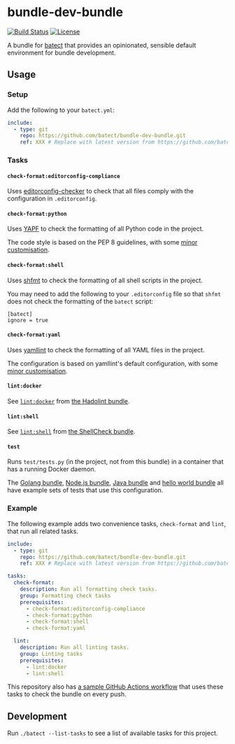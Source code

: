 # bundle-dev-bundle

[![Build Status](https://img.shields.io/github/workflow/status/batect/bundle-dev-bundle/Pipeline/master)](https://github.com/batect/bundle-dev-bundle/actions?query=workflow%3APipeline+branch%3Amaster)
[![License](https://img.shields.io/github/license/batect/bundle-dev-bundle.svg)](https://opensource.org/licenses/Apache-2.0)

A bundle for [batect](https://batect.dev) that provides an opinionated, sensible default environment for bundle development.

## Usage

### Setup

Add the following to your `batect.yml`:

```yaml
include:
  - type: git
    repo: https://github.com/batect/bundle-dev-bundle.git
    ref: XXX # Replace with latest version from https://github.com/batect/bundle-dev-bundle/releases
```

### Tasks

#### `check-format:editorconfig-compliance`

Uses [editorconfig-checker](https://github.com/editorconfig-checker/editorconfig-checker) to check that all files comply with the configuration in `.editorconfig`.

#### `check-format:python`

Uses [YAPF](https://github.com/google/yapf) to check the formatting of all Python code in the project.

The code style is based on the PEP 8 guidelines, with some [minor customisation](.batect/yapf/style.yapf).

#### `check-format:shell`

Uses [shfmt](https://github.com/mvdan/sh#shfmt) to check the formatting of all shell scripts in the project.

You may need to add the following to your `.editorconfig` file so that `shfmt` does not check the formatting of the `batect` script:

```editorconfig
[batect]
ignore = true
```

#### `check-format:yaml`

Uses [yamllint](https://github.com/adrienverge/yamllint) to check the formatting of all YAML files in the project.

The configuration is based on yamllint's default configuration, with some [minor customisation](.batect/yamllint/bundle-default.yml).

#### `lint:docker`

See [`lint:docker`](https://github.com/batect/hadolint-bundle#lintdocker) from [the Hadolint bundle](https://github.com/batect/hadolint-bundle).

#### `lint:shell`

See [`lint:shell`](https://github.com/batect/shellcheck-bundle#lintshell) from [the ShellCheck bundle](https://github.com/batect/shellcheck-bundle).

#### `test`

Runs `test/tests.py` (in the project, not from this bundle) in a container that has a running Docker daemon.

The [Golang bundle](https://github.com/batect/golang-bundle/blob/master/test/tests.py), [Node.js bundle](https://github.com/batect/node-bundle/blob/master/test/tests.py),
[Java bundle](https://github.com/batect/java-bundle/blob/master/test/tests.py) and [hello world bundle](https://github.com/batect/hello-world-bundle/blob/master/test/tests.py)
all have example sets of tests that use this configuration.

### Example

The following example adds two convenience tasks, `check-format` and `lint`, that run all related tasks.

```yaml
include:
  - type: git
    repo: https://github.com/batect/bundle-dev-bundle.git
    ref: XXX # Replace with latest version from https://github.com/batect/bundle-dev-bundle/releases

tasks:
  check-format:
    description: Run all formatting check tasks.
    group: Formatting check tasks
    prerequisites:
      - check-format:editorconfig-compliance
      - check-format:python
      - check-format:shell
      - check-format:yaml

  lint:
    description: Run all linting tasks.
    group: Linting tasks
    prerequisites:
      - lint:docker
      - lint:shell
```

This repository also has [a sample GitHub Actions workflow](.github/workflows/build.yml) that uses these tasks to check the bundle on every push.

## Development

Run `./batect --list-tasks` to see a list of available tasks for this project.
